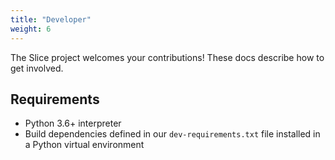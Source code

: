 ```yaml
---
title: "Developer"
weight: 6
---
```


The Slice project welcomes your contributions!  These docs describe how to get involved.

## Requirements

- Python 3.6+ interpreter
- Build dependencies defined in our `dev-requirements.txt` file installed in a Python virtual environment

